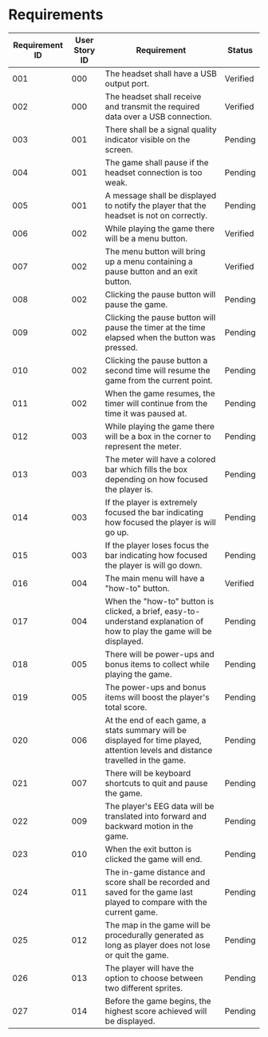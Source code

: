 # Requirements

| Requirement ID | User Story ID | Requirement | Status |
|----------------|---------------|-------------|--------| 
| 001|000|The headset shall have a USB output port. |Verified|
| 002|000|The headset shall receive and transmit the required data over a USB connection.|Verified|
| 003|001|There shall be a signal quality indicator visible on the screen.|Pending|
| 004|001|The game shall pause if the headset connection is too weak.|Pending|
| 005|001|A message shall be displayed to notify the player that the headset is not on correctly.|Pending|
| 006|002|While playing the game there will be a menu button.|Verified|
| 007|002|The menu button will bring up a menu containing a pause button and an exit button.|Verified|
| 008|002|Clicking the pause button will pause the game.|Pending|
| 009|002|Clicking the pause button will pause the timer at the time elapsed when the button was pressed.|Pending|
| 010|002|Clicking the pause button a second time will resume the game from the current point.|Pending|
| 011|002|When the game resumes, the timer will continue from the time it was paused at.|Pending|
| 012|003|While playing the game there will be a box in the corner to represent the meter.|Pending|
| 013|003|The meter will have a colored bar which fills the box depending on how focused the player is.|Pending|
| 014|003|If the player is extremely focused the bar indicating how focused the player is will go up.|Pending| 
| 015|003|If the player loses focus the bar indicating how focused the player is will go down.|Pending|
| 016|004|The main menu will have a "how-to" button.|Verified|
| 017|004|When the "how-to" button is clicked, a brief, easy-to-understand explanation of how to play the game will be displayed.|Pending|
| 018|005|There will be power-ups and bonus items to collect while playing the game.|Pending|
| 019|005|The power-ups and bonus items will boost the player's total score.|Pending|
| 020|006|At the end of each game, a stats summary will be displayed for time played, attention levels and distance travelled in the game.|Pending|
| 021|007|There will be keyboard shortcuts to quit and pause the game.|Pending|
| 022|009|The player's EEG data will be translated into forward and backward motion in the game.|Pending|
| 023|010|When the exit button is clicked the game will end.|Pending|
| 024|011|The in-game distance and score shall be recorded and saved for the game last played to compare with the current game.|Pending|
| 025|012|The map in the game will be procedurally generated as long as player does not lose or quit the game.|Pending|
| 026|013|The player will have the option to choose between two different sprites.|Pending|
| 027|014|Before the game begins, the highest score achieved will be displayed.|Pending|
